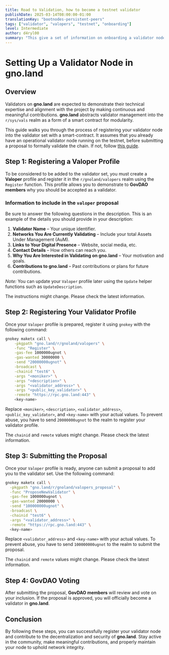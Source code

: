 ```yaml
---
title: Road to Validation, how to become a testnet validator
publishDate: 2025-03-14T08:00:00-01:00
translationKey: "bootnodes-persistent-peers"
tags: ["validator", "valopers", "testnet", "onboarding"]
level: Intermediate
author: d4ryl00
summary: "This give a set of information on onboarding a validator node: how to register as a validator operator (valoper) in the registry and how to submit a validator proposal"
---
```


# Setting Up a Validator Node in gno.land

## Overview

Validators on **gno.land** are expected to demonstrate their technical expertise and alignment with the project by making continuous and meaningful contributions. **gno.land** abstracts validator management into the `r/sys/vals` realm as a form of a smart contract for modularity.

This guide walks you through the process of registering your validator node into the validator set with a smart-contract. It assumes that you already have an operational validator node running on the testnet, before submitting a proposal to formally validate the chain. If not, follow [this guide](https://gnops.io/articles/guides/remote-chain/).

## Step 1: Registering a Valoper Profile

To be considered to be added to the validator set, you must create a **Valoper** profile and register it in the `r/gnoland/valopers` realm using the `Register` function. This profile allows you to demonstrate to **GovDAO members** why you should be accepted as a validator.

### Information to include in the `valoper` proposal

Be sure to answer the following questions in the description. This is an example of the details you should provide in your description:

1. **Validator Name** – Your unique identifier.
2. **Networks You Are Currently Validating** – Include your total Assets Under Management (AuM).
3. **Links to Your Digital Presence** – Website, social media, etc.
4. **Contact Details** – How others can reach you.
5. **Why You Are Interested in Validating on gno.land** – Your motivation and goals.
6. **Contributions to gno.land** – Past contributions or plans for future contributions.

_Note:_ You can update your `Valoper` profile later using the `Update` helper functions such as `UpdateDescription`.

The instructions might change. Please check the latest information.

## Step 2: Registering Your Validator Profile

Once your `Valoper` profile is prepared, register it using `gnokey` with the following command:

```sh
gnokey maketx call \
    -pkgpath "gno.land/r/gnoland/valopers" \
    -func "Register" \
    -gas-fee 1000000ugnot \
    -gas-wanted 30000000 \
    -send "20000000ugnot" \
    -broadcast \
    -chainid "test6" \
    -args "<moniker>" \
    -args "<description>" \
    -args "<validator_address>" \
    -args "<public_key_validator>" \
    -remote "https://rpc.gno.land:443" \
    <key-name>
```

Replace `<moniker>`, `<description>`, `<validator_address>`, `<public_key_validator>`, and `<key-name>` with your actual values. To prevent abuse, you have to send `20000000ugnot` to the realm to register your validator profile.

The `chainid` and `remote` values might change. Please check the latest information.

## Step 3: Submitting the Proposal

Once your `Valoper` profile is ready, anyone can submit a proposal to add you to the validator set. Use the following command:

```sh
gnokey maketx call \
  -pkgpath "gno.land/r/gnoland/valopers_proposal" \
  -func "ProposeNewValidator" \
  -gas-fee 1000000ugnot \
  -gas-wanted 20000000 \
  -send "100000000ugnot" \
  -broadcast \
  -chainid "test6" \
  -args "<validator_address>" \
  -remote "https://rpc.gno.land:443" \
  <key-name>
```

Replace `<validator_address>` and `<key-name>` with your actual values. To prevent abuse, you have to send `100000000ugnot` to the realm to submit the proposal.

The `chainid` and `remote` values might change. Please check the latest information.

## Step 4: GovDAO Voting

After submitting the proposal, **GovDAO members** will review and vote on your inclusion. If the proposal is approved, you will officially become a validator in **gno.land**.

## Conclusion

By following these steps, you can successfully register your validator node and contribute to the decentralization and security of **gno.land**. Stay active in the community, make meaningful contributions, and properly maintain your node to uphold network integrity.
